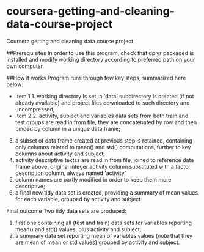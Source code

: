 # coursera-getting-and-cleaning-data-course-project
Coursera getting and cleaning data course project

##Prerequisites
In order to use this program, check that dplyr packaged is installed and modify working directory according to preferred path on your own computer.

##How it works
Program runs through few key steps, summarized here below:
* Item 1 1. working directory is set, a 'data' subdirectory is created (if not already available) and project files downloaded to such directory and uncompressed;
* Item 2 2. activity, subject and variables data sets from both train and test groups are read in from file, they are concatenated by row and then binded by column in a unique data frame;
3. a subset of data frame created at previous step is retained, containing only columns related to mean() and std() computations, further to key columns about activity and subject;
4. activity descriptive textss are read in from file, joined to reference data frame above, original integer activity column substituted with a factor description column, always named 'activity'
5. column names are partly modified in order to keep them more descriptive;
6. a final new tidy data set is created, providing a summary of mean values for each variable, grouped by activity and subject.

Final outcome
Two tidy data sets are produced: 
1. first one containing all (test and train) data sets for variables reporting mean() and std() values, plus activity and subject;
2. a summary data set reporting mean of variables values (note that they are mean of mean or std values) grouped by activity and subject.
